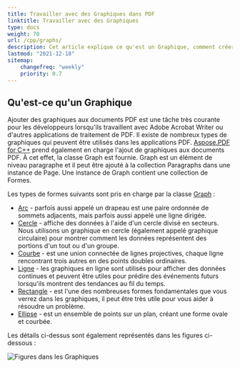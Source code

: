 ```yaml
---
title: Travailler avec des Graphiques dans PDF
linktitle: Travailler avec des Graphiques
type: docs
weight: 70
url: /cpp/graphs/
description: Cet article explique ce qu'est un Graphique, comment créer un objet rectangle rempli, comment ajouter du texte à l'intérieur d'un objet graphique, comment ajouter un objet ligne au PDF, etc.
lastmod: "2021-12-18"
sitemap:
    changefreq: "weekly"
    priority: 0.7
---
```


## Qu'est-ce qu'un Graphique

Ajouter des graphiques aux documents PDF est une tâche très courante pour les développeurs lorsqu'ils travaillent avec Adobe Acrobat Writer ou d'autres applications de traitement de PDF. Il existe de nombreux types de graphiques qui peuvent être utilisés dans les applications PDF.
[Aspose.PDF for C++](/pdf/cpp/) prend également en charge l'ajout de graphiques aux documents PDF. À cet effet, la classe Graph est fournie. Graph est un élément de niveau paragraphe et il peut être ajouté à la collection Paragraphs dans une instance de Page. Une instance de Graph contient une collection de Formes.

Les types de formes suivants sont pris en charge par la classe [Graph](https://reference.aspose.com/pdf/cpp/class/aspose.pdf.drawing.graph) :


- [Arc](/pdf/cpp/add-arc/) - parfois aussi appelé un drapeau est une paire ordonnée de sommets adjacents, mais parfois aussi appelé une ligne dirigée.
- [Cercle](/pdf/cpp/add-circle/) - affiche des données à l'aide d'un cercle divisé en secteurs. Nous utilisons un graphique en cercle (également appelé graphique circulaire) pour montrer comment les données représentent des portions d'un tout ou d'un groupe.
- [Courbe](/pdf/cpp/add-curve/) - est une union connectée de lignes projectives, chaque ligne rencontrant trois autres en des points doubles ordinaires.
- [Ligne](/pdf/cpp/add-line) - les graphiques en ligne sont utilisés pour afficher des données continues et peuvent être utiles pour prédire des événements futurs lorsqu'ils montrent des tendances au fil du temps.
- [Rectangle](/pdf/cpp/add-rectangle/) - est l'une des nombreuses formes fondamentales que vous verrez dans les graphiques, il peut être très utile pour vous aider à résoudre un problème.
- [Ellipse](/pdf/cpp/add-ellipse/) - est un ensemble de points sur un plan, créant une forme ovale et courbée. 

Les détails ci-dessus sont également représentés dans les figures ci-dessous :

![Figures dans les Graphiques](graph.png)